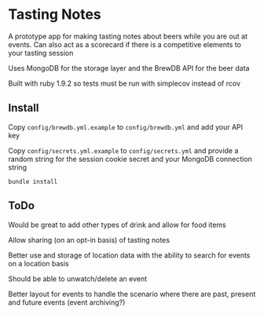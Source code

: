 # Tasting Notes

A prototype app for making tasting notes about beers while you are out at events. Can also act as a scorecard if there is a competitive elements to your tasting session

Uses MongoDB for the storage layer and the BrewDB API for the beer data

Built with ruby 1.9.2 so tests must be run with simplecov instead of rcov

## Install

Copy <code>config/brewdb.yml.example</code> to <code>config/brewdb.yml</code> and add your API key

Copy <code>config/secrets.yml.example</code> to <code>config/secrets.yml</code> and provide a random string for the session cookie secret and your MongoDB connection string

<code>bundle install</code>

## ToDo

Would be great to add other types of drink and allow for food items

Allow sharing (on an opt-in basis) of tasting notes

Better use and storage of location data with the ability to search for events on a location basis

Should be able to unwatch/delete an event

Better layout for events to handle the scenario where there are past, present and future events (event archiving?)
